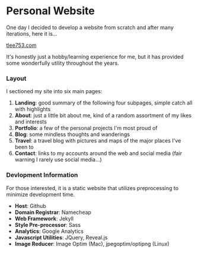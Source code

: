 # Personal Website
One day I decided to develop a website from scratch and after many iterations, here it is...

[tlee753.com](https://tlee753.com)

It's honestly just a hobby/learning experience for me, but it has provided some wonderfully utility throughout the years.

### Layout
I sectioned my site into six main pages:
1. **Landing**: good summary of the following four subpages, simple catch all with highlights
2. **About**: just a little bit about me, kind of a random assortment of my likes and interests
3. **Portfolio**: a few of the personal projects I'm most proud of
4. **Blog**: some mindless thoughts and wanderings
5. **Travel**: a travel blog with pictures and maps of the major places I've been to
6. **Contact**: links to my accounts around the web and social media (fair warning I rarely use social media...)

### Devlopment Information
For those interested, it is a static website that utilizes preprocessing to minimize development time.
- **Host**: Github
- **Domain Registrar**: Namecheap
- **Web Framework**: Jekyll
- **Style Pre-processor**: Sass
- **Analytics**: Google Analytics
- **Javascript Utilities**: JQuery, Reveal.js
- **Image Reducer**: Image Optim (Mac), jpegoptim/optipng (Linux)